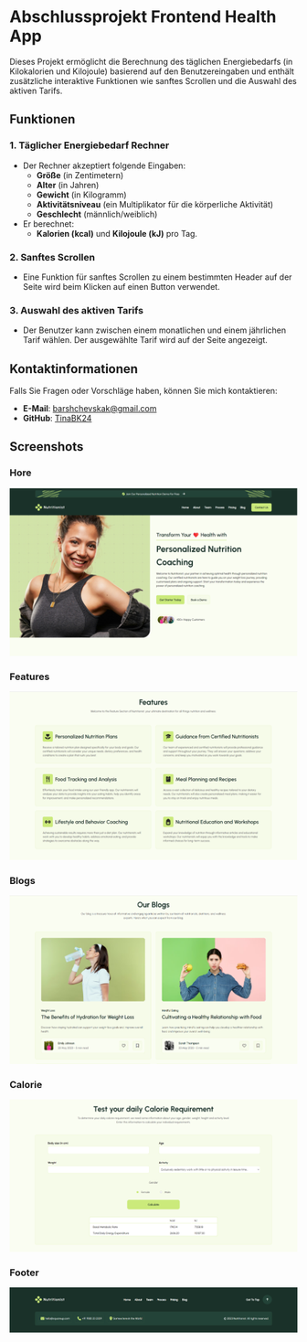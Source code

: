 # Abschlussprojekt Frontend Health App

Dieses Projekt ermöglicht die Berechnung des täglichen Energiebedarfs (in Kilokalorien und Kilojoule) basierend auf den Benutzereingaben und enthält zusätzliche interaktive Funktionen wie sanftes Scrollen und die Auswahl des aktiven Tarifs.

## Funktionen

### 1. **Täglicher Energiebedarf Rechner**
   - Der Rechner akzeptiert folgende Eingaben:
     - **Größe** (in Zentimetern)
     - **Alter** (in Jahren)
     - **Gewicht** (in Kilogramm)
     - **Aktivitätsniveau** (ein Multiplikator für die körperliche Aktivität)
     - **Geschlecht** (männlich/weiblich)
   - Er berechnet:
     - **Kalorien (kcal)** und **Kilojoule (kJ)** pro Tag.

### 2. **Sanftes Scrollen**
   - Eine Funktion für sanftes Scrollen zu einem bestimmten Header auf der Seite wird beim Klicken auf einen Button verwendet.

### 3. **Auswahl des aktiven Tarifs**
   - Der Benutzer kann zwischen einem monatlichen und einem jährlichen Tarif wählen. Der ausgewählte Tarif wird auf der Seite angezeigt.

## Kontaktinformationen

Falls Sie Fragen oder Vorschläge haben, können Sie mich kontaktieren:
- **E-Mail**: barshchevskak@gmail.com
- **GitHub**: [TinaBK24](https://github.com/TinaBK24)

## Screenshots

### Hore

<img src="./assets/img/Hero.png">

### Features

<img src="./assets/img/Features.png">

### Blogs

<img src="./assets/img/Blogs.png">

### Calorie

<img src="./assets/img/Calorie.png">

### Footer

<img src="./assets/img/Footer.png">